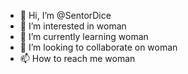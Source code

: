 - 👋 Hi, I’m @SentorDice
- 👀 I’m interested in woman
- 🌱 I’m currently learning woman
- 💞️ I’m looking to collaborate on woman
- 📫 How to reach me woman

<!---
SentorDice/SentorDice is a ✨ special ✨ repository because its `README.md` (this file) appears on your GitHub profile.
You can click the Preview link to take a look at your changes.
--->
